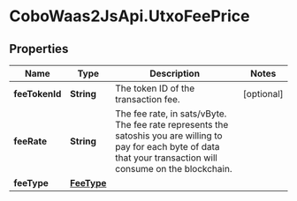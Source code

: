 # CoboWaas2JsApi.UtxoFeePrice

## Properties

Name | Type | Description | Notes
------------ | ------------- | ------------- | -------------
**feeTokenId** | **String** | The token ID of the transaction fee. | [optional] 
**feeRate** | **String** | The fee rate, in sats/vByte. The fee rate represents the satoshis you are willing to pay for each byte of data that your transaction will consume on the blockchain. | 
**feeType** | [**FeeType**](FeeType.md) |  | 


